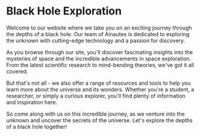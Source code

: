 <!--font:Montserrat-->

# Black Hole Exploration

Welcome to our website where we take you on an exciting journey through the depths of a black hole. Our team of Ainautes is dedicated to exploring the unknown with cutting-edge technology and a passion for discovery.

As you browse through our site, you'll discover fascinating insights into the mysteries of space and the incredible advancements in space exploration. From the latest scientific research to mind-bending theories, we've got it all covered.

But that's not all - we also offer a range of resources and tools to help you learn more about the universe and its wonders. Whether you're a student, a researcher, or simply a curious explorer, you'll find plenty of information and inspiration here.

So come along with us on this incredible journey, as we venture into the unknown and uncover the secrets of the universe. Let's explore the depths of a black hole together!

<!--

Write me markdown content of website with wallpaper:

"A team of Ainautes working together to explore the depths of a black hole, with futuristic technology at their fingertips."

The header of the page should not be copy of the text but rather a real content of the website which is using this wallpaper.


---


# Exploring the Depths of a Black Hole

Welcome to our website where we take you on an exciting journey through the depths of a black hole. Our team of Ainautes is dedicated to exploring the unknown with cutting-edge technology and a passion for discovery.

As you browse through our site, you'll discover fascinating insights into the mysteries of space and the incredible advancements in space exploration. From the latest scientific research to mind-bending theories, we've got it all covered.

But that's not all - we also offer a range of resources and tools to help you learn more about the universe and its wonders. Whether you're a student, a researcher, or simply a curious explorer, you'll find plenty of information and inspiration here.

So come along with us on this incredible journey, as we venture into the unknown and uncover the secrets of the universe. Let's explore the depths of a black hole together!


---


Write me a Google font which is best fitting for the website.

Pick from the list:
- Poppins
- Creepster
- Roboto
- Exo 2
- Lobster
- Cabin
- Montserrat
- Cinzel
- Cinzel Decorative
- Playfair Display
- Lato
- Futura
- Great Vibes
- Alegreya
- Open Sans
- Barlow Condensed
- Dancing Script
- IBM Plex Sans
- Inter
- Orbitron
- Cormorant Garamond
- Raleway


Write just the font name nothing else.


---


Montserrat

-->
